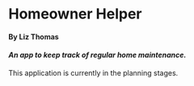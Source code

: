 # Homeowner Helper

#### By Liz Thomas

#### _An app to keep track of regular home maintenance._

This application is currently in the planning stages.